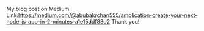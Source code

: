 My blog post on Medium
Link:https://medium.com/@abubakrchan555/amplication-create-your-next-node-js-app-in-2-minutes-a1e15ddf88d2
Thank you!
